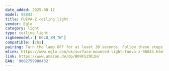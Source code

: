 ```yaml
---
date_added: 2025-08-12
model: 98843
title: FUEVA-Z ceiling light
vendor: Eglo
category: light
type: ceiling light
zigbeemodel: ['EGLO_ZM_TW']
compatible: [zha]
pairing: Turn the lamp OFF for at least 30 seconds. Follow these steps: Turn ON for 1 second, turn OFF for 6 seconds, turn ON for 1 second, turn OFF for 6 seconds, turn ON for 1 second, turn OFF for 6 seconds, turn ON for 12 seconds, turn OFF for 6 seconds, turn ON for 12 seconds, turn OFF for 6 seconds, turn ON. At the end of the sequence, the lamp should start flashing and after that shine in neutral white. Then it can be paired again.
mlink: https://www.eglo.com/uk/surface-mounted-light-fueva-z-98843.html
link: https://www.amazon.de/dp/B09FSZ9C2H/
EAN: '9002759988432'
---
```

